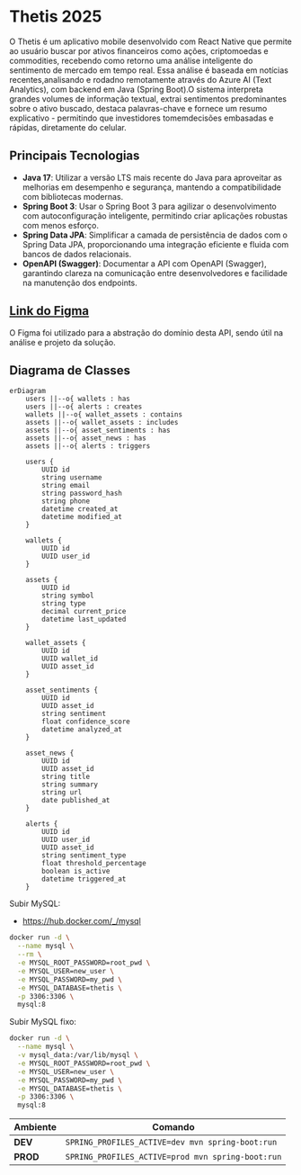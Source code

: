 # Thetis 2025

O Thetis é um aplicativo mobile desenvolvido com React Native que permite ao usuário buscar por ativos financeiros como ações, criptomoedas e commodities, recebendo como retorno uma análise inteligente do sentimento de mercado em tempo real. Essa análise é baseada em notícias recentes,analisando e rodadno remotamente através do Azure AI (Text Analytics), com backend em Java (Spring Boot).O sistema interpreta grandes volumes de informação textual, extrai sentimentos predominantes sobre o ativo buscado, destaca palavras-chave e fornece um resumo explicativo - permitindo que investidores tomemdecisões embasadas e rápidas, diretamente do celular.

## Principais Tecnologias

- **Java 17**: Utilizar a versão LTS mais recente do Java para aproveitar as melhorias em desempenho e segurança, mantendo a compatibilidade com bibliotecas modernas.
- **Spring Boot 3**: Usar o Spring Boot 3 para agilizar o desenvolvimento com autoconfiguração inteligente, permitindo criar aplicações robustas com menos esforço.
- **Spring Data JPA**: Simplificar a camada de persistência de dados com o Spring Data JPA, proporcionando uma integração eficiente e fluida com bancos de dados relacionais.
- **OpenAPI (Swagger)**: Documentar a API com OpenAPI (Swagger), garantindo clareza na comunicação entre desenvolvedores e facilidade na manutenção dos endpoints.

## [Link do Figma]()

O Figma foi utilizado para a abstração do domínio desta API, sendo útil na análise e projeto da solução.

## Diagrama de Classes

```mermaid
erDiagram
    users ||--o{ wallets : has
    users ||--o{ alerts : creates
    wallets ||--o{ wallet_assets : contains
    assets ||--o{ wallet_assets : includes
    assets ||--o{ asset_sentiments : has
    assets ||--o{ asset_news : has
    assets ||--o{ alerts : triggers
    
    users {
        UUID id
        string username
        string email
        string password_hash
        string phone
        datetime created_at
        datetime modified_at
    }

    wallets {
        UUID id
        UUID user_id
    }

    assets {
        UUID id
        string symbol
        string type
        decimal current_price
        datetime last_updated
    }

    wallet_assets {
        UUID id
        UUID wallet_id
        UUID asset_id
    }

    asset_sentiments {
        UUID id
        UUID asset_id
        string sentiment
        float confidence_score
        datetime analyzed_at
    }

    asset_news {
        UUID id
        UUID asset_id
        string title
        string summary
        string url
        date published_at
    }

    alerts {
        UUID id
        UUID user_id
        UUID asset_id
        string sentiment_type
        float threshold_percentage
        boolean is_active
        datetime triggered_at
    }
```

Subir MySQL:

- https://hub.docker.com/_/mysql

```sh
docker run -d \
  --name mysql \
  --rm \
  -e MYSQL_ROOT_PASSWORD=root_pwd \
  -e MYSQL_USER=new_user \
  -e MYSQL_PASSWORD=my_pwd \
  -e MYSQL_DATABASE=thetis \
  -p 3306:3306 \
  mysql:8
```

Subir MySQL fixo:
```sh
docker run -d \
  --name mysql \
  -v mysql_data:/var/lib/mysql \
  -e MYSQL_ROOT_PASSWORD=root_pwd \
  -e MYSQL_USER=new_user \
  -e MYSQL_PASSWORD=my_pwd \
  -e MYSQL_DATABASE=thetis \
  -p 3306:3306 \
  mysql:8
  ```

  | Ambiente | Comando                                           |
| -------- | ------------------------------------------------- |
| **DEV**  | `SPRING_PROFILES_ACTIVE=dev mvn spring-boot:run`  |
| **PROD** | `SPRING_PROFILES_ACTIVE=prod mvn spring-boot:run` |